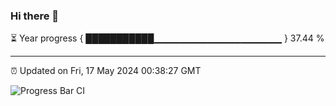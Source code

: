 ### Hi there 👋

⏳ Year progress { ███████████▁▁▁▁▁▁▁▁▁▁▁▁▁▁▁▁▁▁▁ } 37.44 %

---

⏰ Updated on Fri, 17 May 2024 00:38:27 GMT

![Progress Bar CI](https://github.com/Shyam-Makwana/GitHub-Actions-Demo/workflows/Progress%20Bar%20CI/badge.svg)
